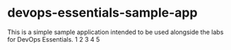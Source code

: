 # devops-essentials-sample-app

This is a simple sample application intended to be used alongside the labs for DevOps Essentials.
1
2
3
4
5

